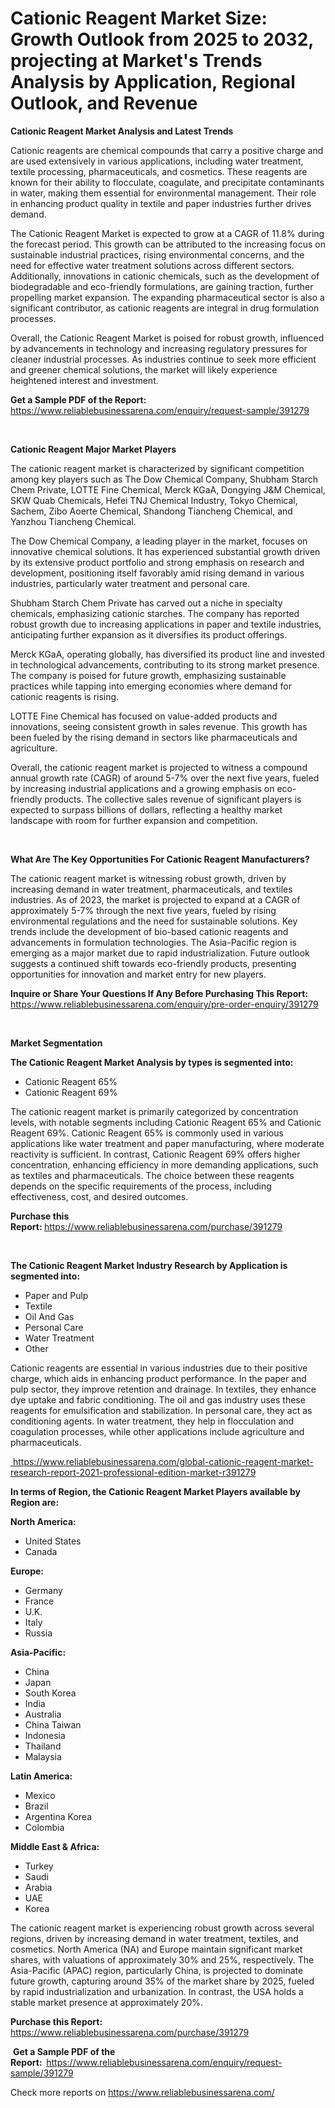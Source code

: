 <p><h1>Cationic Reagent Market Size: Growth Outlook from 2025 to 2032, projecting at Market's Trends Analysis by Application, Regional Outlook, and Revenue</h1></p><p><strong>Cationic Reagent Market Analysis and Latest Trends</strong></p>
<p><p>Cationic reagents are chemical compounds that carry a positive charge and are used extensively in various applications, including water treatment, textile processing, pharmaceuticals, and cosmetics. These reagents are known for their ability to flocculate, coagulate, and precipitate contaminants in water, making them essential for environmental management. Their role in enhancing product quality in textile and paper industries further drives demand.</p><p>The Cationic Reagent Market is expected to grow at a CAGR of 11.8% during the forecast period. This growth can be attributed to the increasing focus on sustainable industrial practices, rising environmental concerns, and the need for effective water treatment solutions across different sectors. Additionally, innovations in cationic chemicals, such as the development of biodegradable and eco-friendly formulations, are gaining traction, further propelling market expansion. The expanding pharmaceutical sector is also a significant contributor, as cationic reagents are integral in drug formulation processes. </p><p>Overall, the Cationic Reagent Market is poised for robust growth, influenced by advancements in technology and increasing regulatory pressures for cleaner industrial processes. As industries continue to seek more efficient and greener chemical solutions, the market will likely experience heightened interest and investment.</p></p>
<p><strong>Get a Sample PDF of the Report:&nbsp;</strong> <a href="https://www.reliablebusinessarena.com/enquiry/request-sample/391279?utm_campaign=1995&utm_medium=2&utm_source=Github&utm_content=ia&utm_term=16012025&utm_id=cationic-reagent">https://www.reliablebusinessarena.com/enquiry/request-sample/391279</a></p>
<p>&nbsp;</p>
<p><strong>Cationic Reagent Major Market Players</strong></p>
<p><p>The cationic reagent market is characterized by significant competition among key players such as The Dow Chemical Company, Shubham Starch Chem Private, LOTTE Fine Chemical, Merck KGaA, Dongying J&M Chemical, SKW Quab Chemicals, Hefei TNJ Chemical Industry, Tokyo Chemical, Sachem, Zibo Aoerte Chemical, Shandong Tiancheng Chemical, and Yanzhou Tiancheng Chemical. </p><p>The Dow Chemical Company, a leading player in the market, focuses on innovative chemical solutions. It has experienced substantial growth driven by its extensive product portfolio and strong emphasis on research and development, positioning itself favorably amid rising demand in various industries, particularly water treatment and personal care.</p><p>Shubham Starch Chem Private has carved out a niche in specialty chemicals, emphasizing cationic starches. The company has reported robust growth due to increasing applications in paper and textile industries, anticipating further expansion as it diversifies its product offerings.</p><p>Merck KGaA, operating globally, has diversified its product line and invested in technological advancements, contributing to its strong market presence. The company is poised for future growth, emphasizing sustainable practices while tapping into emerging economies where demand for cationic reagents is rising.</p><p>LOTTE Fine Chemical has focused on value-added products and innovations, seeing consistent growth in sales revenue. This growth has been fueled by the rising demand in sectors like pharmaceuticals and agriculture.</p><p>Overall, the cationic reagent market is projected to witness a compound annual growth rate (CAGR) of around 5-7% over the next five years, fueled by increasing industrial applications and a growing emphasis on eco-friendly products. The collective sales revenue of significant players is expected to surpass billions of dollars, reflecting a healthy market landscape with room for further expansion and competition.</p></p>
<p>&nbsp;</p>
<p><strong>What Are The Key Opportunities For Cationic Reagent Manufacturers?</strong></p>
<p><p>The cationic reagent market is witnessing robust growth, driven by increasing demand in water treatment, pharmaceuticals, and textiles industries. As of 2023, the market is projected to expand at a CAGR of approximately 5-7% through the next five years, fueled by rising environmental regulations and the need for sustainable solutions. Key trends include the development of bio-based cationic reagents and advancements in formulation technologies. The Asia-Pacific region is emerging as a major market due to rapid industrialization. Future outlook suggests a continued shift towards eco-friendly products, presenting opportunities for innovation and market entry for new players.</p></p>
<p><strong>Inquire or Share Your Questions If Any Before Purchasing This Report:</strong> <a href="https://www.reliablebusinessarena.com/enquiry/pre-order-enquiry/391279?utm_campaign=1995&utm_medium=2&utm_source=Github&utm_content=ia&utm_term=16012025&utm_id=cationic-reagent">https://www.reliablebusinessarena.com/enquiry/pre-order-enquiry/391279</a></p>
<p>&nbsp;</p>
<p><strong>Market Segmentation</strong></p>
<p><strong>The Cationic Reagent Market Analysis by types is segmented into:</strong></p>
<p><ul><li>Cationic Reagent 65%</li><li>Cationic Reagent 69%</li></ul></p>
<p><p>The cationic reagent market is primarily categorized by concentration levels, with notable segments including Cationic Reagent 65% and Cationic Reagent 69%. Cationic Reagent 65% is commonly used in various applications like water treatment and paper manufacturing, where moderate reactivity is sufficient. In contrast, Cationic Reagent 69% offers higher concentration, enhancing efficiency in more demanding applications, such as textiles and pharmaceuticals. The choice between these reagents depends on the specific requirements of the process, including effectiveness, cost, and desired outcomes.</p></p>
<p><strong>Purchase this Report:&nbsp;</strong><a href="https://www.reliablebusinessarena.com/purchase/391279?utm_campaign=1995&utm_medium=2&utm_source=Github&utm_content=ia&utm_term=16012025&utm_id=cationic-reagent">https://www.reliablebusinessarena.com/purchase/391279</a></p>
<p>&nbsp;</p>
<p><strong>The Cationic Reagent Market Industry Research by Application is segmented into:</strong></p>
<p><ul><li>Paper and Pulp</li><li>Textile</li><li>Oil And Gas</li><li>Personal Care</li><li>Water Treatment</li><li>Other</li></ul></p>
<p><p>Cationic reagents are essential in various industries due to their positive charge, which aids in enhancing product performance. In the paper and pulp sector, they improve retention and drainage. In textiles, they enhance dye uptake and fabric conditioning. The oil and gas industry uses these reagents for emulsification and stabilization. In personal care, they act as conditioning agents. In water treatment, they help in flocculation and coagulation processes, while other applications include agriculture and pharmaceuticals.</p></p>
<p><a href="https://www.reliablebusinessarena.com/global-cationic-reagent-market-research-report-2021-professional-edition-market-r391279?utm_campaign=1995&utm_medium=2&utm_source=Github&utm_content=ia&utm_term=16012025&utm_id=cationic-reagent">&nbsp;https://www.reliablebusinessarena.com/global-cationic-reagent-market-research-report-2021-professional-edition-market-r391279</a></p>
<p><strong>In terms of Region, the Cationic Reagent Market Players available by Region are:</strong></p>
<p>
    <p> <strong> North America: </strong>
        <ul>
            <li>United States</li>
            <li>Canada</li>
        </ul>
        </p> 
    <p> <strong> Europe: </strong>
        <ul>
            <li>Germany</li>
            <li>France</li>
            <li>U.K.</li>
            <li>Italy</li>
            <li>Russia</li>
        </ul>
        </p> 
    <p> <strong> Asia-Pacific: </strong>
        <ul>
            <li>China</li>
            <li>Japan</li>
            <li>South Korea</li>
            <li>India</li>
            <li>Australia</li>
            <li>China Taiwan</li>
            <li>Indonesia</li>
            <li>Thailand</li>
            <li>Malaysia</li>
        </ul>
        </p> 
    <p> <strong> Latin America: </strong>
        <ul>
            <li>Mexico</li>
            <li>Brazil</li>
            <li>Argentina Korea</li>
            <li>Colombia</li>
        </ul>
        </p> 
    <p> <strong> Middle East & Africa: </strong>
        <ul>
            <li>Turkey</li>
            <li>Saudi</li>
            <li>Arabia</li>
            <li>UAE</li>
            <li>Korea</li>
        </ul>
    </p>
    </p>
<p><p>The cationic reagent market is experiencing robust growth across several regions, driven by increasing demand in water treatment, textiles, and cosmetics. North America (NA) and Europe maintain significant market shares, with valuations of approximately 30% and 25%, respectively. The Asia-Pacific (APAC) region, particularly China, is projected to dominate future growth, capturing around 35% of the market share by 2025, fueled by rapid industrialization and urbanization. In contrast, the USA holds a stable market presence at approximately 20%.</p></p>
<p><strong>Purchase this Report: </strong><a href="https://www.reliablebusinessarena.com/purchase/391279?utm_campaign=1995&utm_medium=2&utm_source=Github&utm_content=ia&utm_term=16012025&utm_id=cationic-reagent">https://www.reliablebusinessarena.com/purchase/391279</a></p>
<p>&nbsp;<strong>Get a Sample PDF of the Report:&nbsp;&nbsp;</strong><a href="https://www.reliablebusinessarena.com/enquiry/request-sample/391279?utm_campaign=1995&utm_medium=2&utm_source=Github&utm_content=ia&utm_term=16012025&utm_id=cationic-reagent">https://www.reliablebusinessarena.com/enquiry/request-sample/391279</a></p>
<p><strong></strong></p>
<p>Check more reports on <a href="https://www.reliablebusinessarena.com/?utm_campaign=1995&utm_medium=2&utm_source=Github&utm_content=ia&utm_term=16012025&utm_id=cationic-reagent">https://www.reliablebusinessarena.com/</a></p>